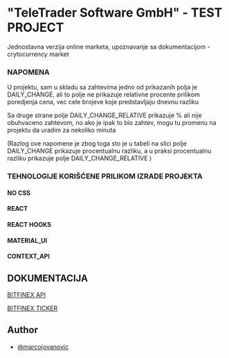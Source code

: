 
# "TeleTrader Software GmbH" - TEST PROJECT  

Jednostavna verzija online marketa, upoznavanje sa dokumentacijom - crytocurrency market

### NAPOMENA 

U projektu, sam u skladu sa zahtevima jedno od prikazanih polja je DAILY_CHANGE, 
ali to polje ne prikazuje relativne procente prilikom poredjenja cena, 
vec cele brojeve koje predstavljaju dnevnu razliku 

Sa druge strane polje DAILY_CHANGE_RELATIVE prikazuje % ali nije obuhvaceno zahtevom, 
no ako je ipak to bio zahtev, mogu tu promenu na projektu da uradim za nekoliko minuta 

(Razlog ove napomene je zbog toga sto je u tabeli na slici polje DAILY_CHANGE prikazuje procentualnu razliku, a u praksi procentualnu razliku prikazuje polje DAILY_CHANGE_RELATIVE )


### TEHNOLOGIJE KORIŠĆENE PRILIKOM IZRADE PROJEKTA

#### NO CSS
#### REACT 
#### REACT HOOKS
#### MATERIAL_UI
#### CONTEXT_API 


## DOKUMENTACIJA 

[BITFINEX API](https://docs.bitfinex.com/docs/ws-general)


[BITFINEX TICKER](https://docs.bitfinex.com/reference#ws-public-ticker)


## Author

- [@marcojovanovic](https://github.com/marcojovanovic)

  



  